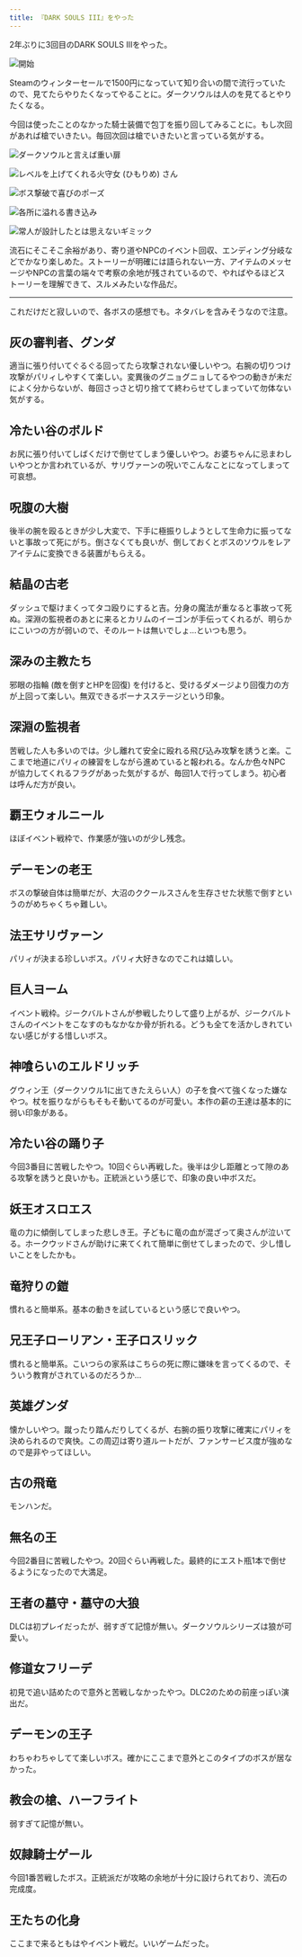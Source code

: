 ```yaml
---
title: 『DARK SOULS III』をやった
---
```


2年ぶりに3回目のDARK SOULS IIIをやった。

![](https://i.imgur.com/ymXxLJvh.jpg "開始")

Steamのウィンターセールで1500円になっていて知り合いの間で流行っていたので、見てたらやりたくなってやることに。ダークソウルは人のを見てるとやりたくなる。

今回は使ったことのなかった騎士装備で包丁を振り回してみることに。もし次回があれば槍でいきたい。毎回次回は槍でいきたいと言っている気がする。

![](https://i.imgur.com/QpUKy7Dh.jpg "ダークソウルと言えば重い扉")

![](https://i.imgur.com/PNNIE9Wh.jpg "レベルを上げてくれる火守女 (ひもりめ) さん")

![](https://i.imgur.com/wORONadh.jpg "ボス撃破で喜びのポーズ")

![](https://i.imgur.com/IwsYPUCh.jpg "各所に溢れる書き込み")

![](https://i.imgur.com/gjnysudh.jpg "常人が設計したとは思えないギミック")

流石にそこそこ余裕があり、寄り道やNPCのイベント回収、エンディング分岐などでかなり楽しめた。ストーリーが明確には語られない一方、アイテムのメッセージやNPCの言葉の端々で考察の余地が残されているので、やればやるほどストーリーを理解できて、スルメみたいな作品だ。

---

これだけだと寂しいので、各ボスの感想でも。ネタバレを含みそうなので注意。

## 灰の審判者、グンダ

適当に張り付いてぐるぐる回ってたら攻撃されない優しいやつ。右腕の切りつけ攻撃がパリィしやすくて楽しい。変異後のグニョグニョしてるやつの動きが未だによく分からないが、毎回さっさと切り捨てて終わらせてしまっていて勿体ない気がする。

## 冷たい谷のボルド

お尻に張り付いてしばくだけで倒せてしまう優しいやつ。お婆ちゃんに忌まわしいやつとか言われているが、サリヴァーンの呪いでこんなことになってしまって可哀想。

## 呪腹の大樹

後半の腕を殴るときが少し大変で、下手に極振りしようとして生命力に振ってないと事故って死にがち。倒さなくても良いが、倒しておくとボスのソウルをレアアイテムに変換できる装置がもらえる。

## 結晶の古老

ダッシュで駆けまくってタコ殴りにすると吉。分身の魔法が重なると事故って死ぬ。深淵の監視者のあとに来るとカリムのイーゴンが手伝ってくれるが、明らかにこいつの方が弱いので、そのルートは無いでしょ…といつも思う。

## 深みの主教たち

邪眼の指輪 (敵を倒すとHPを回復) を付けると、受けるダメージより回復力の方が上回って楽しい。無双できるボーナスステージという印象。

## 深淵の監視者

苦戦した人も多いのでは。少し離れて安全に殴れる飛び込み攻撃を誘うと楽。ここまで地道にパリィの練習をしながら進めていると報われる。なんか色々NPCが協力してくれるフラグがあった気がするが、毎回1人で行ってしまう。初心者は呼んだ方が良い。

## 覇王ウォルニール

ほぼイベント戦枠で、作業感が強いのが少し残念。

## デーモンの老王

ボスの撃破自体は簡単だが、大沼のククールスさんを生存させた状態で倒すというのがめちゃくちゃ難しい。

## 法王サリヴァーン

パリィが決まる珍しいボス。パリィ大好きなのでこれは嬉しい。

## 巨人ヨーム

イベント戦枠。ジークバルトさんが参戦したりして盛り上がるが、ジークバルトさんのイベントをこなすのもなかなか骨が折れる。どうも全てを活かしきれていない感じがする惜しいボス。

## 神喰らいのエルドリッチ

グウィン王（ダークソウル1に出てきたえらい人）の子を食べて強くなった嫌なやつ。杖を振りながらもそもそ動いてるのが可愛い。本作の薪の王達は基本的に弱い印象がある。

## 冷たい谷の踊り子

今回3番目に苦戦したやつ。10回ぐらい再戦した。後半は少し距離とって隙のある攻撃を誘うと良いかも。正統派という感じで、印象の良い中ボスだ。

## 妖王オスロエス

竜の力に傾倒してしまった悲しき王。子どもに竜の血が混ざって奥さんが泣いてる。ホークウッドさんが助けに来てくれて簡単に倒せてしまったので、少し惜しいことをしたかも。

## 竜狩りの鎧

慣れると簡単系。基本の動きを試しているという感じで良いやつ。

## 兄王子ローリアン・王子ロスリック

慣れると簡単系。こいつらの家系はこちらの死に際に嫌味を言ってくるので、そういう教育がされているのだろうか…

## 英雄グンダ

懐かしいやつ。蹴ったり踏んだりしてくるが、右腕の振り攻撃に確実にパリィを決められるので爽快。この周辺は寄り道ルートだが、ファンサービス度が強めなので是非やってほしい。

## 古の飛竜

モンハンだ。

## 無名の王

今回2番目に苦戦したやつ。20回ぐらい再戦した。最終的にエスト瓶1本で倒せるようになったので大満足。

## 王者の墓守・墓守の大狼

DLCは初プレイだったが、弱すぎて記憶が無い。ダークソウルシリーズは狼が可愛い。

## 修道女フリーデ

初見で追い詰めたので意外と苦戦しなかったやつ。DLC2のための前座っぽい演出だ。

## デーモンの王子

わちゃわちゃしてて楽しいボス。確かにここまで意外とこのタイプのボスが居なかった。

## 教会の槍、ハーフライト

弱すぎて記憶が無い。

## 奴隷騎士ゲール

今回1番苦戦したボス。正統派だが攻略の余地が十分に設けられており、流石の完成度。

## 王たちの化身

ここまで来るともはやイベント戦だ。いいゲームだった。
